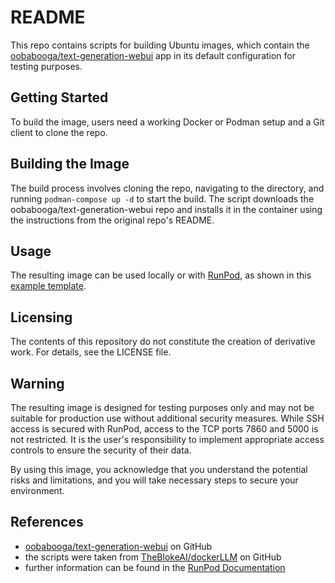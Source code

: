 # README

This repo contains scripts for building Ubuntu images, which contain the [oobabooga/text-generation-webui](https://github.com/oobabooga/text-generation-webui) app in its default configuration for testing purposes.

## Getting Started

To build the image, users need a working Docker or Podman setup and a Git client to clone the repo.

## Building the Image

The build process involves cloning the repo, navigating to the directory, and running `podman-compose up -d` to start the build. The script downloads the oobabooga/text-generation-webui repo and installs it in the container using the instructions from the original repo's README.

## Usage

The resulting image can be used locally or with [RunPod](https://www.runpod.io/), as shown in this [example template](https://www.runpod.io/console/explore/ktqdbmxoja).

## Licensing

The contents of this repository do not constitute the creation of derivative work. For details, see the LICENSE file.

## Warning

The resulting image is designed for testing purposes only and may not be suitable for production use without additional security measures. While SSH access is secured with RunPod, access to the TCP ports 7860 and 5000 is not restricted. It is the user's responsibility to implement appropriate access controls to ensure the security of their data.

By using this image, you acknowledge that you understand the potential risks and limitations, and you will take necessary steps to secure your environment.

## References

* [oobabooga/text-generation-webui](https://github.com/oobabooga/text-generation-webui) on GitHub
* the scripts were taken from [TheBlokeAI/dockerLLM](https://github.com/TheBlokeAI/dockerLLM) on GitHub
* further information can be found in the [RunPod Documentation](https://docs.runpod.io/)
